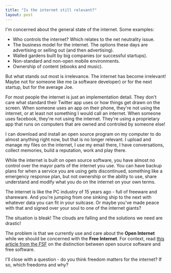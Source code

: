 ```yaml
---
title: "Is the internet still relevant?"
layout: post
---
```


I'm concerned about the general state of the internet. Some examples:

- Who controls the internet? Which relates to the net neutrality issue.
- The business model for the internet. The options these days are advertising or selling out (and then advertising).
- Walled gardens built by big companies (or successful startups).
- Non-standard and non-open mobile environments.
- Ownership of content (ebooks and music).

But what stands out most is irrelevance. The internet has become irrelevant! Maybe not for someone like me (a software developer) or for the next startup, but for the average Joe.

For most people the internet is just an implementation detail. They don't care what standard their Twitter app uses or how things get drawn on the screen. When someone uses an app on their phone, they're not using the internet, or at least not something I would call an internet. When someone uses facebook, they're not using the internet. They're using a proprietary app that runs on computers that are owned and controled by someone else!

I can download and install an open source program on my computer to do almost anything right now, but that is no longer relevant. I upload and manage my files on the internet, I use my email there, I have conversations, collect memories, build a reputation, work and play there.

While the internet is built on open source software, you have almost no control over the mayor parts of the internet you use. You can have backup plans for when a service you are using gets discontinued, something like a emergency response plan, but not ownership or the ability to use, share understand and modify what you do on the internet on your own terms.

The internet is like the PC industry of 15 years ago - full of freeware and shareware. And you're jumping from one sinking ship to the next with whatever data you can fit in your suitcase. Or maybe you've made peace with that and signed over your soul to one of the internet giants?

The situation is bleak! The clouds are falling and the solutions we need are drastic!

The problem is that we currently use and care about the **Open Internet** while we should be concerned with the **Free Internet**. For context, read [this article from the FSF](https://www.gnu.org/philosophy/open-source-misses-the-point.html) on the distinction between open source software and free software.

I'll close with a question - do you think freedom matters for the internet? If so, which freedoms and why?
